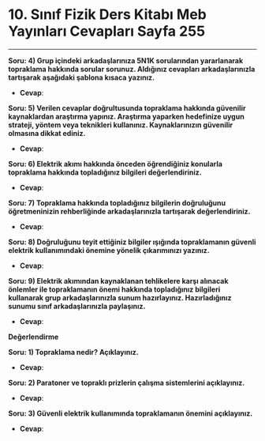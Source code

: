 # 10. Sınıf Fizik Ders Kitabı Meb Yayınları Cevapları Sayfa 255

---

**Soru: 4) Grup içindeki arkadaşlarınıza 5N1K sorularından yararlanarak topraklama hakkında sorular sorunuz. Aldığınız cevapları arkadaşlarınızla tartışarak aşağıdaki şablona kısaca yazınız.**

-   **Cevap**:

**Soru: 5) Verilen cevaplar doğrultusunda topraklama hakkında güvenilir kaynaklardan araştırma yapınız. Araştırma yaparken hedefinize uygun strateji, yöntem veya teknikleri kullanınız. Kaynaklarınızın güvenilir olmasına dikkat ediniz.**

-   **Cevap**:

**Soru: 6) Elektrik akımı hakkında önceden öğrendiğiniz konularla topraklama hakkında topladığınız bilgileri değerlendiriniz.**

-   **Cevap**:

**Soru: 7) Topraklama hakkında topladığınız bilgilerin doğruluğunu öğretmeninizin rehberliğinde arkadaşlarınızla tartışarak değerlendiriniz.**

-   **Cevap**:

**Soru: 8) Doğruluğunu teyit ettiğiniz bilgiler ışığında topraklamanın güvenli elektrik kullanımındaki önemine yönelik çıkarımınızı yazınız.**

-   **Cevap**:

**Soru: 9) Elektrik akımından kaynaklanan tehlikelere karşı alınacak önlemler ile topraklamanın önemi hakkında topladığınız bilgileri kullanarak grup arkadaşlarınızla sunum hazırlayınız. Hazırladığınız sunumu sınıf arkadaşlarınızla paylaşınız.**

-   **Cevap**:

**Değerlendirme**

**Soru: 1) Topraklama nedir? Açıklayınız.**

-   **Cevap**:

**Soru: 2) Paratoner ve topraklı prizlerin çalışma sistemlerini açıklayınız.**

-   **Cevap**:

**Soru: 3) Güvenli elektrik kullanımında topraklamanın önemini açıklayınız.**

-   **Cevap**: